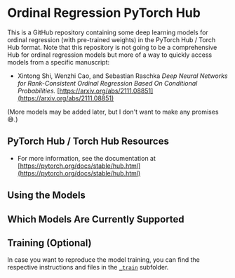 # Ordinal Regression PyTorch Hub



This is a GitHub repository containing some deep learning models for ordinal regression (with pre-trained weights) in the PyTorch Hub / Torch Hub format. Note that this repository is not going to be a comprehensive Hub for ordinal regression models but more of a way to quickly access models from a specific manuscript:

- Xintong Shi, Wenzhi Cao, and Sebastian Raschka 
  *Deep Neural Networks for Rank-Consistent Ordinal Regression Based On Conditional Probabilities.* [https://arxiv.org/abs/2111.08851](https://arxiv.org/abs/2111.08851) 

(More models may be added later, but I don't want to make any promises 😅.)



## PyTorch Hub / Torch Hub Resources

- For more information, see the documentation at [https://pytorch.org/docs/stable/hub.html](https://pytorch.org/docs/stable/hub.html)



## Using the Models





## Which Models Are Currently Supported







## Training (Optional)

In case you want to reproduce the model training, you can find the respective instructions and files in the [`_train`](./_train) subfolder.

